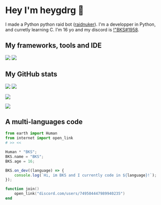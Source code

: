 # Hey I'm heygdrg 👋
I made a Python python raid bot ([raidnuker](https://github.com/heygdrg/)). I'm a developper in Python, and curretly learning C. I'm 16 yo and my discord is [!"BKS#1958](https://discord.com/users/749504447989940235).

## My frameworks, tools and IDE
![](https://github-readme-stats.vercel.app/api/pin/?username=heygdrg&repo=sufurion&theme=midnight-purple&hide_border=true)
![](https://github-readme-stats.vercel.app/api/pin/?username=heygdrg&repo=palion&theme=midnight-purple&hide_border=true)
## My GitHub stats
![](https://custom-icon-badges.herokuapp.com/github/followers/CSM-BlueRed?color=23960c&labelColor=188207&style=for-the-badge&logo=person-add&label=Followers&logoColor=white)
![](https://custom-icon-badges.herokuapp.com/github/stars/CSM-BlueRed?color=23960c&labelColor=188207&style=for-the-badge&logo=person-add&label=Stars&logoColor=white)

![](https://github-readme-stats.vercel.app/api?username=CSM-BlueRed&theme=midnight-purple&hide_border=true&border_radius=0)

![](https://github-readme-stats.vercel.app/api/top-langs/?username=CSM-BlueRed&theme=midnight-purple&hide_border=true&border_radius=0&layout=compact)

## A multi-languages code

```python
from earth import Human
from internet import open_link
# >> <<
```
```c
Human * "BKS";
BKS.name = "BKS";
BKS.age = 16;
```
```js
BKS.on_dev((language) => {
    console.log(`Hi, im BKS and I currently code in ${language}!`);
});
```
```lua
function join()
    open_link("discord.com/users/749504447989940235")
end
```
